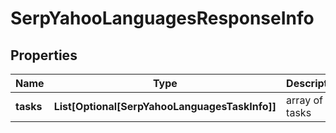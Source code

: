 # SerpYahooLanguagesResponseInfo


## Properties

| Name | Type | Description | Notes |
|------------ | ------------- | ------------- | -------------|
**tasks** | **List[Optional[SerpYahooLanguagesTaskInfo]]** | array of tasks |[optional]|